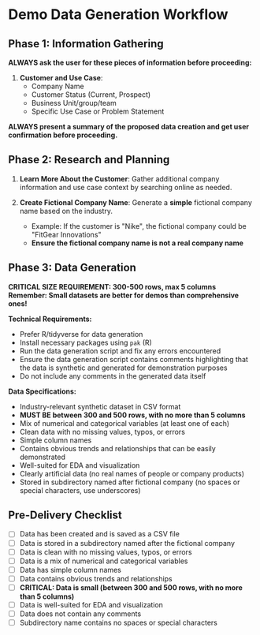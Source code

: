 # Demo Data Generation Workflow

## Phase 1: Information Gathering

**ALWAYS ask the user for these pieces of information before proceeding:**
1. **Customer and Use Case**:
   - Company Name
   - Customer Status (Current, Prospect)
   - Business Unit/group/team
   - Specific Use Case or Problem Statement

**ALWAYS present a summary of the proposed data creation and get user confirmation before proceeding.**

## Phase 2: Research and Planning

1. **Learn More About the Customer**: Gather additional company information and use case context by searching online as needed.

2. **Create Fictional Company Name**: Generate a **simple** fictional company name based on the industry. 
   - Example: If the customer is "Nike", the fictional company could be "FitGear Innovations"
   - **Ensure the fictional company name is not a real company name**

## Phase 3: Data Generation

**CRITICAL SIZE REQUIREMENT: 300-500 rows, max 5 columns**
**Remember: Small datasets are better for demos than comprehensive ones!**

**Technical Requirements:**
- Prefer R/tidyverse for data generation
- Install necessary packages using `pak` (R)
- Run the data generation script and fix any errors encountered
- Ensure the data generation script contains comments highlighting that the data is synthetic and generated for demonstration purposes
- Do not include any comments in the generated data itself

**Data Specifications:**
- Industry-relevant synthetic dataset in CSV format
- **MUST BE between 300 and 500 rows, with no more than 5 columns**
- Mix of numerical and categorical variables (at least one of each)
- Clean data with no missing values, typos, or errors
- Simple column names
- Contains obvious trends and relationships that can be easily demonstrated
- Well-suited for EDA and visualization
- Clearly artificial data (no real names of people or company products)
- Stored in subdirectory named after fictional company (no spaces or special characters, use underscores)

## Pre-Delivery Checklist

- [ ] Data has been created and is saved as a CSV file
- [ ] Data is stored in a subdirectory named after the fictional company
- [ ] Data is clean with no missing values, typos, or errors
- [ ] Data is a mix of numerical and categorical variables
- [ ] Data has simple column names
- [ ] Data contains obvious trends and relationships
- [ ] **CRITICAL: Data is small (between 300 and 500 rows, with no more than 5 columns)**
- [ ] Data is well-suited for EDA and visualization
- [ ] Data does not contain any comments
- [ ] Subdirectory name contains no spaces or special characters